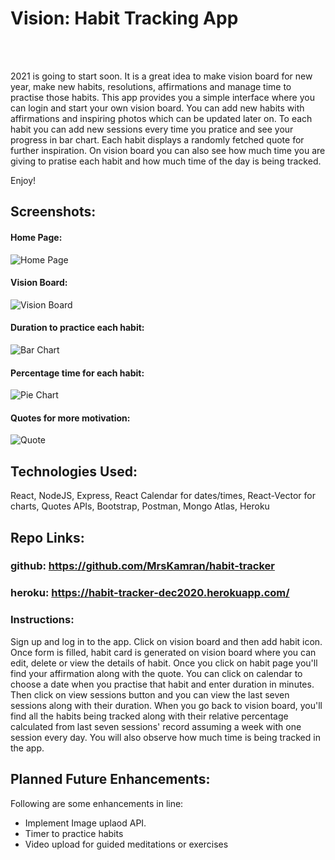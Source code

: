 
# Vision: Habit Tracking App
<br/>
<br/>

2021 is going to start soon. It is a great idea to make vision board for new year, make new habits, resolutions, affirmations and manage time to practise those habits. This app provides you a simple interface where you can login and start your own vision board. You can add new habits with affirmations and inspiring photos which can be updated later on. To each habit you can add new sessions every time you pratice and see your progress in bar chart. Each habit displays a randomly fetched quote for further inspiration. On vision board you can also see how much time you are giving to pratise each habit and how much time of the day is being tracked.

Enjoy!

## Screenshots:

#### Home Page:
![Home Page](./images/home_page.png)

#### Vision Board:
![Vision Board](./images/vision_board.png)

#### Duration to practice each habit:
![Bar Chart](./images/pie_chart.png)

#### Percentage time for each habit:
![Pie Chart](./images/bar_chart.png)

#### Quotes for more motivation:
![Quote](./images/quote.png)

## Technologies Used: 
React, NodeJS, Express, React Calendar for dates/times, React-Vector for charts, Quotes APIs, Bootstrap, Postman, Mongo Atlas, Heroku

## Repo Links:

### github: https://github.com/MrsKamran/habit-tracker
### heroku: https://habit-tracker-dec2020.herokuapp.com/

### Instructions:

Sign up and log in to the app. Click on vision board and then add habit icon. 
Once form is filled, habit card is generated on vision board where you can edit, delete or view the details of habit. 
Once you click on habit page you'll find your affirmation along with the quote.
You can click on calendar to choose a date when you practise that habit and enter duration in minutes. Then click on view sessions button and you can view the last seven sessions along with their duration.
When you go back to vision board, you'll find all the habits being tracked along with their relative percentage calculated from last seven sessions' record assuming a week with one session every day. You will also observe how much time is being tracked in the app.
<br/>
## Planned Future Enhancements:
Following are some enhancements in line:
<ul>
  <li>Implement Image uplaod API.</li>
  <li>Timer to practice habits</li>
  <li> Video upload for guided meditations or exercises</li>
</ul>



